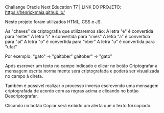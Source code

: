 Challange Oracle Next Education T7 | 
LINK DO PROJETO: https://henrickmaia.github.io/

Neste projeto foram utilizados HTML, CSS e JS.

As "chaves" de criptografia que utilizaremos são:
A letra "e" é convertida para "enter"
A letra "i" é convertida para "imes"
A letra "a" é convertida para "ai"
A letra "o" é convertida para "ober"
A letra "u" é convertida para "ufat"

Por exemplo:
"gato" => "gaitober"
gaitober" => "gato"

Após escrever um texto no campo indicado e clicar no botão Criptografar a mensagem escrita normalmente será criptografada e poderá ser visualizada no campo à direta.

Também é possivel realizar o processo inverso escrevendo uma mensagem criptografada de acordo com as regras acima e clicando no botão Descriptografar. 

Clicando no botão Copiar será exibido um alerta que o texto foi copiado.
